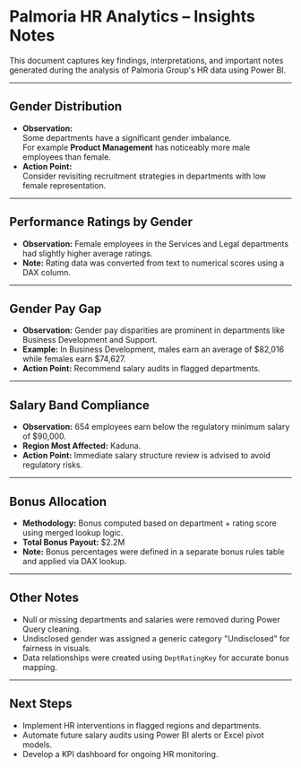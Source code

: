 # Palmoria HR Analytics – Insights Notes

This document captures key findings, interpretations, and important notes generated during the analysis of Palmoria Group's HR data using Power BI.

---

## Gender Distribution

- **Observation:** <br>
Some departments have a significant gender imbalance. <br>
For example **Product Management** has noticeably more male employees than female.
- **Action Point:** <br>
Consider revisiting recruitment strategies in departments with low female representation.

---

## Performance Ratings by Gender

- **Observation:** Female employees in the Services and Legal departments had slightly higher average ratings.
- **Note:** Rating data was converted from text to numerical scores using a DAX column.

---

## Gender Pay Gap

- **Observation:** Gender pay disparities are prominent in departments like Business Development and Support.
- **Example:** In Business Development, males earn an average of $82,016 while females earn $74,627.
- **Action Point:** Recommend salary audits in flagged departments.

---

## Salary Band Compliance

- **Observation:** 654 employees earn below the regulatory minimum salary of $90,000.
- **Region Most Affected:** Kaduna.
- **Action Point:** Immediate salary structure review is advised to avoid regulatory risks.

---

## Bonus Allocation

- **Methodology:** Bonus computed based on department + rating score using merged lookup logic.
- **Total Bonus Payout:** $2.2M
- **Note:** Bonus percentages were defined in a separate bonus rules table and applied via DAX lookup.

---

## Other Notes

- Null or missing departments and salaries were removed during Power Query cleaning.
- Undisclosed gender was assigned a generic category "Undisclosed" for fairness in visuals.
- Data relationships were created using `DeptRatingKey` for accurate bonus mapping.

---

## Next Steps

- Implement HR interventions in flagged regions and departments.
- Automate future salary audits using Power BI alerts or Excel pivot models.
- Develop a KPI dashboard for ongoing HR monitoring.
